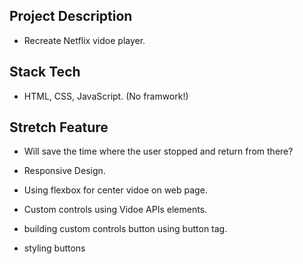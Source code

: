 ## Project Description

* Recreate Netflix vidoe player.

## Stack Tech

* HTML, CSS, JavaScript. (No framwork!)

## Stretch Feature

* Will save the time where the user stopped and return from there?

*  Responsive Design.

* Using flexbox for center vidoe on web page.

* Custom controls using Vidoe APIs elements.

* building custom controls button using button tag.

* styling buttons